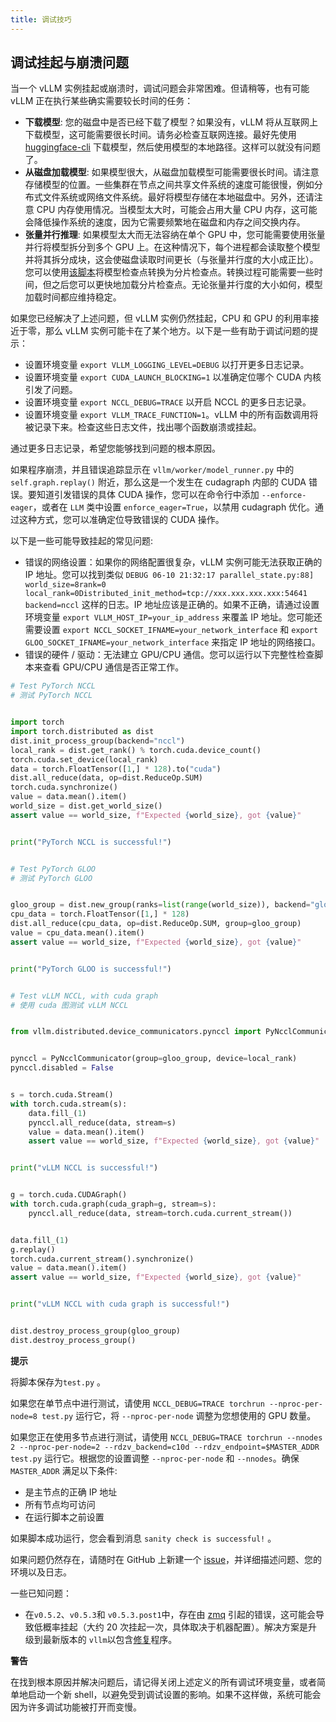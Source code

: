 ```yaml
---
title: 调试技巧
---
```



## 调试挂起与崩溃问题

当一个 vLLM 实例挂起或崩溃时，调试问题会非常困难。但请稍等，也有可能 vLLM 正在执行某些确实需要较长时间的任务：


* **下载模型**: 您的磁盘中是否已经下载了模型？如果没有，vLLM 将从互联网上下载模型，这可能需要很长时间。请务必检查互联网连接。最好先使用 [huggingface-cli](https://huggingface.co/docs/huggingface_hub/en/guides/cli) 下载模型，然后使用模型的本地路径。这样可以就没有问题了。
* **从磁盘加载模型**: 如果模型很大，从磁盘加载模型可能需要很长时间。请注意存储模型的位置。一些集群在节点之间共享文件系统的速度可能很慢，例如分布式文件系统或网络文件系统。最好将模型存储在本地磁盘中。另外，还请注意 CPU 内存使用情况。当模型太大时，可能会占用大量 CPU 内存，这可能会降低操作系统的速度，因为它需要频繁地在磁盘和内存之间交换内存。
* **张量并行推理**: 如果模型太大而无法容纳在单个 GPU 中，您可能需要使用张量并行将模型拆分到多个 GPU 上。在这种情况下，每个进程都会读取整个模型并将其拆分成块，这会使磁盘读取时间更长（与张量并行度的大小成正比）。您可以使用[该脚本](https://docs.vllm.ai/en/latest/getting_started/examples/save_sharded_state.html)将模型检查点转换为分片检查点。转换过程可能需要一些时间，但之后您可以更快地加载分片检查点。无论张量并行度的大小如何，模型加载时间都应维持稳定。


如果您已经解决了上述问题，但 vLLM 实例仍然挂起，CPU 和 GPU 的利用率接近于零，那么 vLLM 实例可能卡在了某个地方。以下是一些有助于调试问题的提示：


* 设置环境变量 `export VLLM_LOGGING_LEVEL=DEBUG` 以打开更多日志记录。  
* 设置环境变量 `export CUDA_LAUNCH_BLOCKING=1` 以准确定位哪个 CUDA 内核引发了问题。  
* 设置环境变量 `export NCCL_DEBUG=TRACE` 以开启 NCCL 的更多日志记录。  
* 设置环境变量 `export VLLM_TRACE_FUNCTION=1`。vLLM 中的所有函数调用将被记录下来。检查这些日志文件，找出哪个函数崩溃或挂起。


通过更多日志记录，希望您能够找到问题的根本原因。


如果程序崩溃，并且错误追踪显示在 `vllm/worker/model_runner.py` 中的 `self.graph.replay()` 附近，那么这是一个发生在 cudagraph 内部的 CUDA 错误。要知道引发错误的具体 CUDA 操作，您可以在命令行中添加 `--enforce-eager`，或者在 `LLM` 类中设置 `enforce_eager=True`，以禁用 cudagraph 优化。通过这种方式，您可以准确定位导致错误的 CUDA 操作。


以下是一些可能导致挂起的常见问题: 


* 错误的网络设置：如果你的网络配置很复杂，vLLM 实例可能无法获取正确的 IP 地址。您可以找到类似 `DEBUG 06-10 21:32:17 parallel_state.py:88] world_size=8rank=0 local_rank=0Distributed_init_method=tcp://xxx.xxx.xxx.xxx:54641 backend=nccl` 这样的日志。IP 地址应该是正确的。如果不正确，请通过设置环境变量 `export VLLM_HOST_IP=your_ip_address` 来覆盖 IP 地址。您可能还需要设置 `export NCCL_SOCKET_IFNAME=your_network_interface` 和 `export GLOO_SOCKET_IFNAME=your_network_interface` 来指定 IP 地址的网络接口。
* 错误的硬件 / 驱动：无法建立 GPU/CPU 通信。您可以运行以下完整性检查脚本来查看 GPU/CPU 通信是否正常工作。

```python
# Test PyTorch NCCL
# 测试 PyTorch NCCL


import torch
import torch.distributed as dist
dist.init_process_group(backend="nccl")
local_rank = dist.get_rank() % torch.cuda.device_count()
torch.cuda.set_device(local_rank)
data = torch.FloatTensor([1,] * 128).to("cuda")
dist.all_reduce(data, op=dist.ReduceOp.SUM)
torch.cuda.synchronize()
value = data.mean().item()
world_size = dist.get_world_size()
assert value == world_size, f"Expected {world_size}, got {value}"


print("PyTorch NCCL is successful!")


# Test PyTorch GLOO
# 测试 PyTorch GLOO


gloo_group = dist.new_group(ranks=list(range(world_size)), backend="gloo")
cpu_data = torch.FloatTensor([1,] * 128)
dist.all_reduce(cpu_data, op=dist.ReduceOp.SUM, group=gloo_group)
value = cpu_data.mean().item()
assert value == world_size, f"Expected {world_size}, got {value}"


print("PyTorch GLOO is successful!")


# Test vLLM NCCL, with cuda graph
# 使用 cuda 图测试 vLLM NCCL


from vllm.distributed.device_communicators.pynccl import PyNcclCommunicator


pynccl = PyNcclCommunicator(group=gloo_group, device=local_rank)
pynccl.disabled = False


s = torch.cuda.Stream()
with torch.cuda.stream(s):
    data.fill_(1)
    pynccl.all_reduce(data, stream=s)
    value = data.mean().item()
    assert value == world_size, f"Expected {world_size}, got {value}"


print("vLLM NCCL is successful!")


g = torch.cuda.CUDAGraph()
with torch.cuda.graph(cuda_graph=g, stream=s):
    pynccl.all_reduce(data, stream=torch.cuda.current_stream())


data.fill_(1)
g.replay()
torch.cuda.current_stream().synchronize()
value = data.mean().item()
assert value == world_size, f"Expected {world_size}, got {value}"


print("vLLM NCCL with cuda graph is successful!")


dist.destroy_process_group(gloo_group)
dist.destroy_process_group()
```


**提示**


将脚本保存为`test.py` 。


如果您在单节点中进行测试，请使用 `NCCL_DEBUG=TRACE torchrun --nproc-per-node=8 test.py` 运行它，将 `--nproc-per-node` 调整为您想使用的 GPU 数量。


如果您正在使用多节点进行测试，请使用 `NCCL_DEBUG=TRACE torchrun --nnodes 2 --nproc-per-node=2 --rdzv_backend=c10d --rdzv_endpoint=$MASTER_ADDR test.py` 运行它。根据您的设置调整 `--nproc-per-node` 和 `--nnodes`。确保 `MASTER_ADDR` 满足以下条件: 


* 是主节点的正确 IP 地址
* 所有节点均可访问
* 在运行脚本之前设置


如果脚本成功运行，您会看到消息 `sanity check is successful!` 。


如果问题仍然存在，请随时在 GitHub 上新建一个 [issue](https://github.com/vllm-project/vllm/issues/new/choose)，并详细描述问题、您的环境以及日志。


一些已知问题：


* 在`v0.5.2`、`v0.5.3`和 `v0.5.3.post1`中，存在由 [zmq](https://github.com/zeromq/pyzmq/issues/2000) 引起的错误，这可能会导致低概率挂起（大约 20 次挂起一次，具体取决于机器配置）。解决方案是升级到最新版本的 `vllm`以包含[修复](https://github.com/vllm-project/vllm/pull/6759)程序。


**警告**


在找到根本原因并解决问题后，请记得关闭上述定义的所有调试环境变量，或者简单地启动一个新 shell，以避免受到调试设置的影响。如果不这样做，系统可能会因为许多调试功能被打开而变慢。


